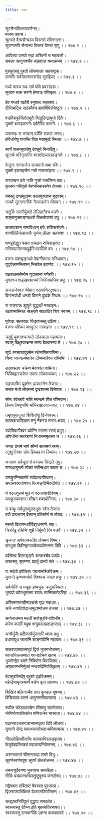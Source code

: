 ```yaml
---
title: १७४

---
```

सुरसैन्यविस्तारवर्णनम्।  
मत्स्य उवाच।  
श्रुतस्ते दैत्यसैन्यस्य विस्तरो रविनन्दन!।  
सुराणामपि सैन्यस्य विस्तरं वैष्णवं श्रृणु ।। १७४.१ ।।  
  
आदित्या वसवो रुद्रा अश्विनौ च महाबलौ।  
सबलाः सानुगाश्चैव सन्नह्यन्त यथाक्रमम् ।। १७४.२ ।।  
  
पुरुहूतस्तु पुरतो लोकपालाः सहस्रदृक्।  
ग्रामणीः सर्वदेवानामारुरोह सुरद्विपम् ।। १७४.३ ।।  
  
मध्ये चास्य रथः सर्व पक्षि प्रवररंहसः।  
सुचारु चक्र चरणो हेमवज्र परिष्कृतः ।। १७४.४ ।।  
  
देव गन्धर्व यक्षौघै रनुयातः सहस्रशः।  
दीप्तिमद्भिः सदस्यैश्च ब्रह्मर्षिभिरभिष्टुतः ।। १७४.५ ।।  
  
वज्रविस्फूर्जितोद्भूतैः विद्युदिन्द्रायुधो दितैः।  
युक्तो बलाहकगणैः पर्वतैरिव कामगैः ।। १७४.६ ।।  
  
यमारूढः स भगवान् पर्येति सकलं जगत्।  
हविर्धानेषु गायन्ति विप्रा मखमुखे स्थिताः ।। १७४.७ ।।  
  
स्वर्गे शक्रानुयातेषु देवतूर्य निनादिषु।  
सुन्दर्यः परिनृत्यन्ति शतशोऽप्सरसाङ्गणे ।। १७४.८ ।।  
  
केतुना नागराजेन राजमानो यथा रविः।  
युक्तो हयसहस्रेण मतो मारुतरंहसा ।। १७४.९ ।।  
  
सस्यन्दन वरो भाति गुप्तो मातलिना तदा।  
कृत्स्नः परिवृतो मेरुर्भास्करस्येव तेजसा ।। १७४.१० ।।  
  
यमस्तु दण्डमुद्यम्य कालयुक्तश्च मुद्गरम्।  
तस्थौ सुरगणानीके दैत्यान्नादेन भीषयन् ।। १७४.११ ।।  
  
चतुर्भिः सागरैर्युक्तो लेलिहानैश्च पन्नगैः।  
शङ्कमुक्ताङ्गदधरो बिभ्रत्तोयमयं वपुः ।। १७४.१२ ।।  
  
कालपाशान् समाविध्यन् हयैः शशिकरोपमैः।  
वाय्वीरितैर्जलाकारैः कुर्वन् लीलाः सहस्रशः ।। १७४.१३ ।।  
  
पाण्डुरोद्धूत वसनः प्रचलन् रुचिराङ्गदः।  
मणिश्यामोत्तमवपुर्हरिभारार्पितो वरः ।। १७४.१४ ।।  
  
वरुणः पाशघृङ्मध्ये देवानीकस्य तस्थिवान्।  
युद्धवेलामभिलषन् भिन्नवेल इवार्णवः ।। १७४.१५ ।।  
  
यक्षराक्षससैन्येन गुह्यकानां गणैरपि।  
युक्तश्च शङ्खपद्माभ्यां निधीनामधिपः प्रभुः ।। १७४.१६ ।।  
  
राजराजेश्वरः श्रीमान् गदापाणिरदृश्यत।  
विमानयोधी धनदो विमाने पुष्पके स्थितः ।। १७४.१७ ।।  
  
स राजराजः शुशुभे युद्धार्थी नरवाहनः।  
उक्षापमास्थितः सङ्ख्ये साक्षादिव शिवः स्वयम् ।। १७४.१८ ।।  
  
पूर्वपक्षः सहस्राक्षः पितृराजस्तु दक्षिणः।  
वरुणः पश्चिमं पक्षमुत्तरं नरवाहनः ।। १७४.१९ ।।  
  
चतुर्षु युक्ताश्चत्वारो लोकपाला महाबलाः।  
स्वासु दिक्षुस्वरक्षन्त तस्य देवबलस्य ते ।। १७४.२० ।।  
  
सूर्यः सप्ताश्वयुक्तेन रथेनामितगामिना।  
श्रिया जाज्वल्यमानेन दीप्यमानैश्च रश्मिभिः ।। १७४.२१ ।।  
  
उदयास्तग चक्रेण मेरुपर्वत गामिना।  
त्रिदिवद्वारचक्रेण तपता लोकमव्ययम् ।। १७४.२२ ।।  
  
सहस्ररश्मि युक्तेन भ्राजमानेन तेजसा।  
चचार मध्ये लोकानां द्वादशात्मा दिनेश्वरः ।। १७४.२३ ।।  
  
सोमः श्वेतहये भाति स्यन्दने शीत रश्मिवान्।  
हिमवत्तोयपूर्णाभि र्भाभिराह्लादयञ्जगत् ।। १७४.२४ ।।  
  
तमृक्षपूगानुगतं शिशिरांशुं द्विजेश्वरम्।  
शशच्छायाङ्कित तनुं नैशस्य तमसः क्षयम् ।। १७४.२५ ।।  
  
ज्योतिषामीश्वरं व्योम्नि रसानां रसदं प्रभुम्।  
ओषधीनां सहस्राणां निधानममृतस्य च ।। १७४.२६ ।।  
  
जगतः प्रथमं भागं सौम्यं सत्यमयं रथम्।  
ददृशुर्दानवाः सोमं हिमप्रहरणं स्थितम् ।। १७४.२७ ।।  
  
यः प्राणः सर्वभूतानां पञ्चधा भिद्यते नृषु।  
सप्तधातुगतो लोकां स्त्रीन्दधार चचार च ।। १७४.२८ ।।  
  
यमाहुरग्निकर्तारं सर्वप्रभवमीश्वरम्।  
सप्तस्वरगतोयश्च नित्यङ्गीर्भिरुदीर्यते ।। १७४.२९ ।।  
  
यं वदन्त्युत्तमं भूतं यं वदन्त्यशरीरिणम्।  
यमाहुराकाशगमं शीघ्रगं शब्दयोगिनम् ।। १७४.३० ।।  
  
स वायुः सर्वभूतायुरुद्भूतः स्वेन तेजसा  
ववौ प्रव्यथयन् दैत्यान् प्रतिलोमं स तोयदः ।। १७४.३१ ।।  
  
मरुतो दिव्यगन्धर्वैर्विद्याधरगणैः सह।  
चिक्रीडु रसिभिः शुभ्रै निर्मुक्तै रिव पन्नगैः ।। १७४.३२ ।।  
  
सृजन्तः सर्पपतयस्तीव्र तोयमयं विषम्।  
शरभूता दिवीन्द्राणाञ्चेरुर्व्यात्तानना दिवि ।। १७४.३३ ।।  
  
पर्वतैश्च शिलाश्रृङ्गैः शतशश्चैव पादपैः।  
उपतस्थुः सुरगणाः प्रहर्तुं दानवे बले ।। १७४.३४ ।।  
  
यः सदेवो हृषीकेशः पद्मनाभस्त्रिविक्रमः।  
युगान्ते कृष्णवर्णाभो विश्वस्य जगतः प्रभुः ।। १७४.३५ ।।  
  
सर्वयोनिः स मधुहा हव्यभुक् क्रतुसंस्थितः।  
भूम्यपो व्योमभूतात्मा श्यामः शान्तिकरोऽरिहा ।। १७४.३६ ।।  
  
अरिघ्नममरादीनाञ्चक्रं गृह्य गदाधरः।  
अर्कं नगादिवोद्यन्तमुद्यम्योत्तम तेजसा ।। १७४.३७ ।।  
  
सव्येनालम्ब्य महतीं सर्वासुरविनाशिनीम्।  
करेण कालीं वपुषा शत्रुकालप्रदाङ्गदाम् ।। १७४.३८ ।।  
  
अन्यैर्भुजैः प्रदीप्ताभैर्भुजगारि ध्वजः प्रभुः।  
दधारायुध जातानि शार्ङ्गादीनि महाबलः ।। १७४.३९ ।।  
  
सकश्यपस्यात्मभुवं द्विजं भुजगभोजनम्।  
पवनाधिकसम्पातं गगनक्षोभणं खगम् ।। १७४.४० ।।  
भुजगेन्द्रेण वदने निविष्टेन विराजितम्।  
अमृतारम्भनिर्मुक्तं मन्दराद्रिमिवोच्छ्रितम् ।। १७४.४१ ।।  
  
देवासुरविमर्देषु बहुशो दृढविक्रमम्।  
महेन्द्रेणामृतस्यार्थे वज्रेण कृत लक्षणम् ।। १७४.४२ ।।  
  
शिखिनं बलिनञ्चैव तप्त कुण्डल भूषणम्।  
विचित्रपत्र वसनं धातुमन्तमिवाचलम् ।। १७४.४३ ।।  
  
स्फीत क्रोडावलम्बेन शीतांशु समतेजसा।  
भोगिभोगावसिक्तेन मणिरत्नेन भास्वता।। १७४.४४ ।।  
  
पक्षाभ्याञ्चारुपत्राभ्यामावृत्य दिवि लीलया।  
युगान्ते सेन्द्र चापाभ्यान्तोयदाभ्यमिवाम्बरम् ।। १७४.४५ ।।  
  
नीललोहितपीताभिः पताकाभिरलङ्कृतम्।  
केतुवेषप्रतिच्छन्नं महाकायनिकेतनम् ।। १७४.४६ ।।  
  
अरुणावरजं श्रीमानारुह्य समरे विभुः।  
सुवर्णस्वर्णवपुषा सुपर्णं खेचरोत्तमम् ।। १७४.४७ ।।  
  
तमन्वयुर्देवगणा मुनयश्च समाहिताः।  
गीर्भिः परममन्त्राभिस्तुष्टुवुश्च जनार्दनम् ।। १७४.४८ ।।  
  
तद्वैश्रवण संश्लिष्टं वैवस्वत पुरःसरम्।  
द्विजराजपतिक्षिप्तं देवराजविराजितम् ।। १७४.४९ ।।  
  
चन्द्रप्रभाभिर्विपुलं युद्धाय समवर्तत।  
स्वस्त्यस्तु देवेभ्य इति बृहस्पतिरभाषत।।  
स्वस्त्यस्तु दानवानीके उशना वाक्यमाददे ।। १७४.५० ।।